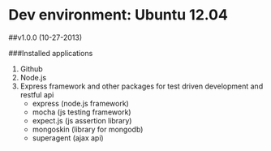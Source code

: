 Dev environment: Ubuntu 12.04
=========================================

##v1.0.0 (10-27-2013)

###Installed applications
1. Github
2. Node.js
3. Express framework and other packages for test driven development and restful api 
	* express (node.js framework)
 	* mocha (js testing framework)
 	* expect.js (js assertion library)
 	* mongoskin (library for mongodb)
 	* superagent (ajax api)
